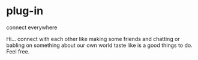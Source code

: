 # plug-in
connect everywhere

Hi... connect with each other like making some friends and chatting or babling on
something about our own world taste like is a good things to do. Feel free.
